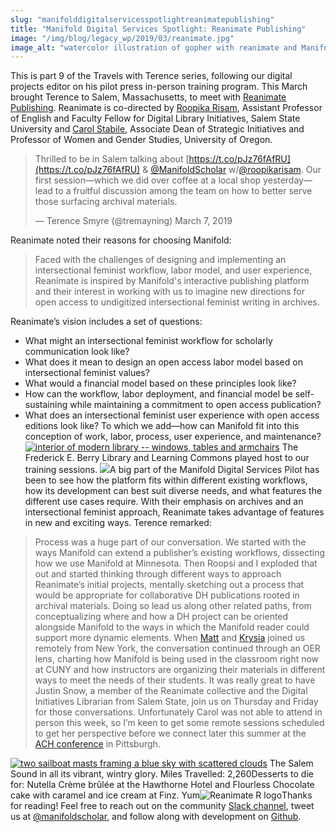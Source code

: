 ```yaml
---
slug: "manifolddigitalservicesspotlightreanimatepublishing"
title: "Manifold Digital Services Spotlight: Reanimate Publishing"
image: "/img/blog/legacy_wp/2019/03/reanimate.jpg"
image_alt: "watercolor illustration of gopher with reanimate and Manifold logos"
---
```


This is part 9 of the Travels with Terence series, following our digital projects editor on his pilot press in-person training program. This March brought Terence to Salem, Massachusetts, to meet with [Reanimate Publishing](http://reanimatepublishing.org/). Reanimate is co-directed by [Roopika Risam](https://twitter.com/roopikarisam), Assistant Professor of English and Faculty Fellow for Digital Library Initiatives, Salem State University and [Carol Stabile](https://twitter.com/castabile), Associate Dean of Strategic Initiatives and Professor of Women and Gender Studies, University of Oregon.


<!--truncate-->

> Thrilled to be in Salem talking about [https://t.co/pJz76fAfRU](https://t.co/pJz76fAfRU) & [@ManifoldScholar](https://twitter.com/ManifoldScholar?ref_src=twsrc%5Etfw) w/[@roopikarisam](https://twitter.com/roopikarisam?ref_src=twsrc%5Etfw). Our first session—which we did over coffee at a local shop yesterday—lead to a fruitful discussion among the team on how to better serve those surfacing archival materials.
>
> — Terence Smyre (@tremayning) March 7, 2019

<script async="" src="https://platform.twitter.com/widgets.js" charset="utf-8"></script> Reanimate noted their reasons for choosing Manifold:

> Faced with the challenges of designing and implementing an intersectional feminist workflow, labor model, and user experience, Reanimate is inspired by Manifold's interactive publishing platform and their interest in working with us to imagine new directions for open access to undigitized intersectional feminist writing in archives.

Reanimate’s vision includes a set of questions:
- What might an intersectional feminist workflow for scholarly communication look like?
- What does it mean to design an open access labor model based on intersectional feminist values?
- What would a financial model based on these principles look like?
- How can the workflow, labor deployment, and financial model be self-sustaining while maintaining a commitment to open access publication?
- What does an intersectional feminist user experience with open access editions look like?
To which we add—how can Manifold fit into this conception of work, labor, process, user experience, and maintenance? [![interior of modern library -- windows, tables and armchairs](/img/blog/legacy_wp/2019/03/library2.jpg)](/img/blog/legacy_wp/2019/03/library2.jpg) The Frederick E. Berry Library and Learning Commons played host to our training sessions. [![](/img/blog/legacy_wp/2019/03/library1.jpg)](/img/blog/legacy_wp/2019/03/library1.jpg)A big part of the Manifold Digital Services Pilot has been to see how the platform fits within different existing workflows, how its development can best suit diverse needs, and what features the different use cases require. With their emphasis on archives and an intersectional feminist approach, Reanimate takes advantage of features in new and exciting ways. Terence remarked:

> Process was a huge part of our conversation. We started with the ways Manifold can extend a publisher’s existing workflows, dissecting how we use Manifold at Minnesota. Then Roopsi and I exploded that out and started thinking through different ways to approach Reanimate’s initial projects, mentally sketching out a process that would be appropriate for collaborative DH publications rooted in archival materials. Doing so lead us along other related paths, from conceptualizing where and how a DH project can be oriented alongside Manifold to the ways in which the Manifold reader could support more dynamic elements. When [Matt](https://twitter.com/mkgold) and [Krysia](https://twitter.com/KrysiaSays) joined us remotely from New York, the conversation continued through an OER lens, charting how Manifold is being used in the classroom right now at CUNY and how instructors are organizing their materials in different ways to meet the needs of their students. It was really great to have Justin Snow, a member of the Reanimate collective and the Digital Initiatives Librarian from Salem State, join us on Thursday and Friday for those conversations. Unfortunately Carol was not able to attend in person this week, so I’m keen to get some remote sessions scheduled to get her perspective before we connect later this summer at the [ACH conference](http://ach2019.ach.org/) in Pittsburgh.

[![two sailboat masts framing a blue sky with scattered clouds](/img/blog/legacy_wp/2019/03/salem-sound.jpg)](/img/blog/legacy_wp/2019/03/salem-sound.jpg) The Salem Sound in all its vibrant, wintry glory. Miles Travelled: 2,260Desserts to die for: Nutella Crème brûlée at the Hawthorne Hotel and Flourless Chocolate cake with caramel and ice cream at Finz. Yum![![Reanimate R logo](/img/blog/legacy_wp/2019/03/Reanimate_Vert@4x.png)](/img/blog/legacy_wp/2019/03/Reanimate_Vert@4x.png)Thanks for reading! Feel free to reach out on the community [Slack channel](https://manifold-slackin.herokuapp.com/), tweet us at [@manifoldscholar](https://twitter.com/ManifoldScholar), and follow along with development on [Github](https://github.com/ManifoldScholar/manifold).

